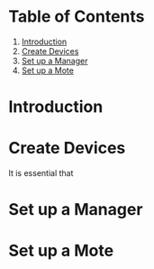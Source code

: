 Table of Contents
=================
1. [Introduction](#introduction)
1. [Create Devices](#create-devices)
1. [Set up a Manager](#set-up-a-manager)
1. [Set up a Mote](#set-up-a-mote)

# Introduction #

# Create Devices #
It is essential that 
# Set up a Manager #

# Set up a Mote #
